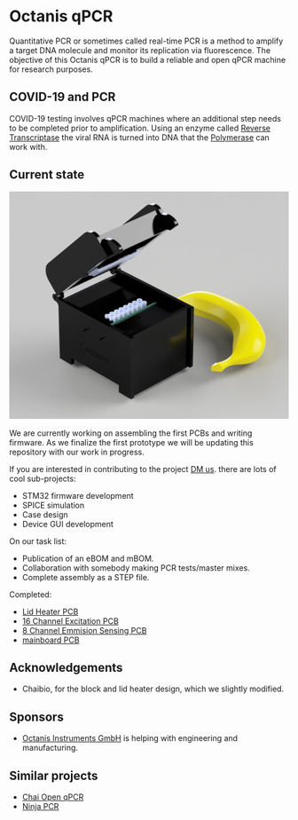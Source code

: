 # Octanis qPCR

Quantitative PCR or sometimes called real-time PCR is a method to amplify a target DNA molecule and monitor its replication via fluorescence. The objective of this Octanis qPCR is to build a reliable and open qPCR machine for research purposes.

## COVID-19 and PCR

COVID-19 testing involves qPCR machines where an additional step needs to be completed prior to amplification. Using an enzyme called [Reverse Transcriptase](https://en.wikipedia.org/wiki/Reverse_transcriptase) the viral RNA is turned into DNA that the [Polymerase](https://en.wikipedia.org/wiki/Polymerase) can work with. 

## Current state

![img](qpcr.png)

We are currently working on assembling the first PCBs and writing firmware. As we finalize the first prototype we will be updating this repository with our work in progress. 

If you are interested in contributing to the project [DM us](https://twitter.com/octanisorg). there are lots of cool sub-projects:
- STM32 firmware development
- SPICE simulation
- Case design
- Device GUI development

On our task list:
- Publication of an eBOM and mBOM.
- Collaboration with somebody making PCR tests/master mixes.
- Complete assembly as a STEP file. 

Completed:
- [Lid Heater PCB](https://pcb.im/share/dadb9a33574c403e)
- [16 Channel Excitation PCB](https://pcb.im/share/144b98556b9944f6)
- [8 Channel Emmision Sensing PCB](https://pcb.im/share/420ee10b3fee4fb8)
- [mainboard PCB](http://pcb.im/share/4b724f7b39da497d)

## Acknowledgements
- Chaibio, for the block and lid heater design, which we slightly modified.

## Sponsors
- [Octanis Instruments GmbH](https://www.octanis.ch) is helping with engineering and manufacturing.

## Similar projects
- [Chai Open qPCR](https://www.chaibio.com/openqpcr)
- [Ninja PCR](https://hackaday.io/project/174501-covid-19-detectors-300-real-time-pcr-50-lamp)
